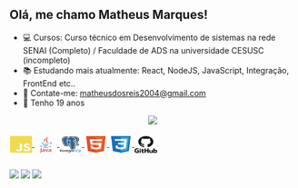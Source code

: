 ## Olá, me chamo Matheus Marques!

- 💻 Cursos: Curso técnico em Desenvolvimento de sistemas na rede SENAI (Completo) / Faculdade de ADS na universidade CESUSC (incompleto)
- 📚 Estudando mais atualmente: React, NodeJS, JavaScript, Integração, FrontEnd etc.. 
- 💾 Contate-me: matheusdosreis2004@gmail.com
- 🎈 Tenho 19 anos


<div align="center">
  <a href="https://github.com/MatheusMMarques">
  <img height="180em" src="https://github-readme-stats.vercel.app/api/top-langs/?username=MatheusMMarques&layout=compact&langs_count=7&theme=dracula"/>       
</div>
  
  
<div style="display: inline_block"><br>
  <img align="center" alt="Matheus-Js" height="30" width="40" src="https://raw.githubusercontent.com/devicons/devicon/master/icons/javascript/javascript-plain.svg">
  <img align="center" alt="Matheus-Java" height="30" width="40" src="https://raw.githubusercontent.com/devicons/devicon/master/icons/java/java-original-wordmark.svg">
  <img align="center" alt="Matheus-Postgress" height="30" width="40" src="https://raw.githubusercontent.com/devicons/devicon/master/icons/postgresql/postgresql-original-wordmark.svg">
  <img align="center" alt="Matheus-HTML" height="30" width="40" src="https://raw.githubusercontent.com/devicons/devicon/master/icons/html5/html5-original.svg">
  <img align="center" alt="Matheus-CSS" height="30" width="40" src="https://raw.githubusercontent.com/devicons/devicon/master/icons/css3/css3-original.svg">
  <img align="center" alt="Matheus-GitHub" height="30" width="40" src="https://raw.githubusercontent.com/devicons/devicon/master/icons/github/github-original-wordmark.svg">
 </div>
  
  ##
  
 <div> 
  <a href="https://instagram.com/matheus.maarques" target="_blank"><img src="https://img.shields.io/badge/-Instagram-%23E4405F?style=for-the-badge&logo=instagram&logoColor=white" target="_blank"></a>
  <a href = "mailto:matheusdosreis2004@gmail.com"><img src="https://img.shields.io/badge/-Gmail-%23333?style=for-the-badge&logo=gmail&logoColor=white" target="_blank"></a>
  <a href="https://www.linkedin.com/in/matheus-marques-817a2b20b" target="_blank"><img src="https://img.shields.io/badge/-LinkedIn-%230077B5?style=for-the-badge&logo=linkedin&logoColor=white" target="_blank"></a>   
 </div>
 
   
  
  
